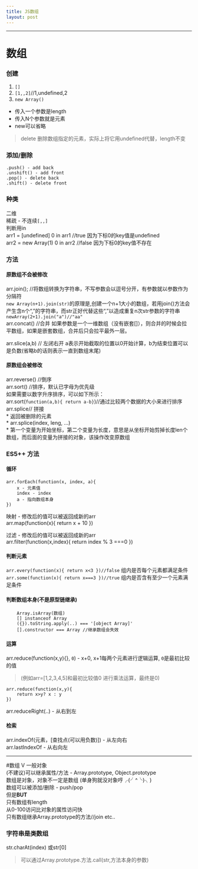 ```yaml
---
title: JS数组
layout: post
---
```

---
# 数组
### 创建
1. `[]`
2. `[1,,2]`//1,undefined,2
3. `new Array()`
  - 传入一个参数是length
  - 传入N个参数就是元素
  - new可以省略  

> delete 删除数组指定的元素，实际上将它用undefined代替，length不变

### 添加/删除
```
.push() - add back
.unshift() - add front
.pop() - delete back
.shift() - delete front
```

### 种类
二维  
稀疏 - 不连续`[,,]`  
  判断用in  
  arr1 = [undefined]
  0 in arr1 //true 因为下标0的key值是undefined  
  arr2 = new Array(1)
0 in arr2 //false 因为下标0的key值不存在

### 方法
#### 原数组不会被修改  
arr.join(); //将数组转换为字符串，不写参数会以逗号分开，有参数就以参数作为分隔符  
`new Array(n+1).join(str)`的原理是,创建一个n+1大小的数组，若用join()方法会产生含n个“,”的字符串，而str正好代替这些“,”以造成重复n次str参数的字符串    
`newArray(2+1).join("a")//"aa"`  
arr.concat() //合并
  如果参数是一个一维数组（没有嵌套[]），则合并的时候会拉平数组，如果是嵌套数组，合并后只会拉平最外一层。  
  
arr.slice(a,b) // 左闭右开 a表示开始截取的位置以0开始计算，b为结束位置可以是负数(省略b的话则表示一直到数组末尾)

#### 原数组会被修改  
arr.reverse() //倒序  
arr.sort() //排序，默认已字母为优先级  
  如果需要以数字升序排序，可以如下所示：  
  arr.sort(`function(a,b){ return a-b}`)//通过比较两个数据的大小来进行排序    
arr.splice// 拼接  
    * 返回被删除的元素  
    * arr.splice(index, leng, ...)  
    * 第一个变量为开始坐标，第二个变量为长度，意思是从坐标开始剪掉长度len个数组，而后面的变量为拼接的对象，该操作改变原数组  
### ES5++ 方法
#### 循环  

```  
arr.forEach(function(x, index, a){
	x - 元素值
	index - index
	a - 指向数组本身
})
```  

映射 - 修改后的值可以被返回成新的arr  
		arr.map(function(x){
			return x + 10
		})  

过滤 - 修改后的值可以被返回成新的arr  
		arr.filter(function(x,index){
			return index % 3 ===0 
		})  

#### 判断元素
`arr.every(function(x){ return x<3 })//false` 组内是否每个元素都满足条件  
`arr.some(function(x){ return x===3 })//true` 组内是否含有至少一个元素满足条件  

#### 判断数组本身(不是原型链继承)
		Array.isArray(数组)  
		[] instanceof Array  
		({}).toString.apply(..) === '[object Array]'
		[].constructor === Array //继承数组会失效

#### 运算
arr.reduce(function(x,y){}, `0`) - x+0, x+1每两个元素进行逻辑运算, `0`是最初比较的值

> (例如arr=[1,2,3,4,5]和最初比较值0 进行乘法运算，最终是0)

	arr.reduce(function(x,y){
		return x>y? x : y
	})

arr.reduceRight(..) - 从右到左

#### 检索
arr.indexOf(元素，[查找点(可以用负数)]) - 从左向右  
arr.lastIndexOf - 从右向左

---
#数组 V 一般对象  
(不建议)可以继承属性/方法 - Array.prototype, Object.prototype  
数组是对象，对象不一定是数组 (单身狗就没对象哼╭(╯^╰)╮)  
数组可以被添加/删除 - push/pop  
但是**BUT**  
只有数组有length  
从0-100访问比对象的属性访问快  
只有数组继承Array.prototype的方法//join etc..  

### 字符串是类数组
str.charAt(index) 或str[0]
> 可以通过Array.prototype.方法.call(str,方法本身的参数)

